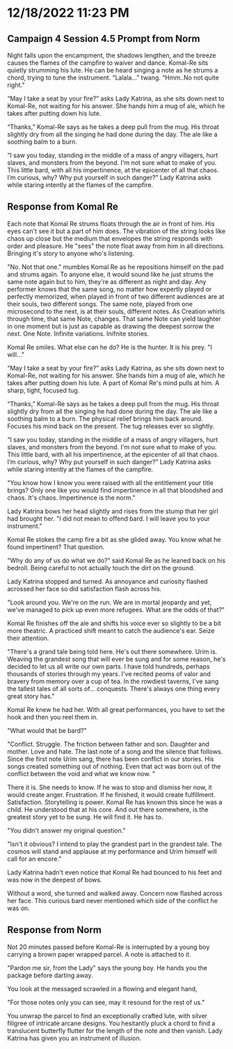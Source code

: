 # 12/18/2022 11:23 PM
## Campaign 4 Session 4.5 Prompt from Norm

Night falls upon the encampment, the shadows lengthen, and the breeze causes the flames of the campfire to waiver and dance.  Komal-Re sits quietly strumming his lute.  He can be heard singing a note as he strums a chord, trying to tune the instrument.
“Lalala…” twang.  “Hmm..No not quite right.” 

“May I take a seat by your fire?” asks Lady Katrina, as she sits down next to Komal-Re, not waiting for his answer.  She hands him a mug of ale, which he takes after putting down his lute.

“Thanks,” Komal-Re says as he takes a deep pull from the mug.  His throat slightly dry from all the singing he had done during the day.  The ale like a soothing balm to a burn.

“I saw you today, standing in the middle of a mass of angry villagers, hurt slaves, and monsters from the beyond.  I'm not sure what to make of you.  This little bard, with all his impertinence, at the epicenter of all that chaos.  I’m curious, why? Why put yourself in such danger?” Lady Katrina asks while staring intently at the flames of the campfire.

## Response from Komal Re
Each note that Komal Re strums floats through the air in front of him. His eyes can't see it but a part of him does. The vibration of the string looks like chaos up close but the medium that envelopes the string responds with order and pleasure. He "sees" the note float away from him in all directions. Bringing it's story to anyone who's listening.

"No. Not that one." mumbles Komal Re as he repositions himself on the pad and strums again.  To anyone else, it would sound like he just strums the same note again but to him, they're as different as night and day.  Any performer knows that the same song, no matter how expertly played or perfectly memorized, when played in front of two different audiences are at their souls, two different songs.  The same note, played from one microsecond to the next, is at their souls, different notes.  As Creation whirls through time, that same Note, changes.  That same Note can yield laughter in one moment but is just as capable as drawing the deepest sorrow the next. One Note. Infinite variations. Inifnite stories.

Komal Re smiles. What else can he do? He is the hunter. It is his prey. "I will..."

“May I take a seat by your fire?” asks Lady Katrina, as she sits down next to Komal-Re, not waiting for his answer.  She hands him a mug of ale, which he takes after putting down his lute.
A part of Komal Re's mind pulls at him. A sharp, tight, focused tug.

“Thanks,” Komal-Re says as he takes a deep pull from the mug.  His throat slightly dry from all the singing he had done during the day.  The ale like a soothing balm to a burn. The physical relief brings him back around. Focuses his mind back on the present. The tug releases ever so slightly.

“I saw you today, standing in the middle of a mass of angry villagers, hurt slaves, and monsters from the beyond.  I'm not sure what to make of you.  This little bard, with all his impertinence, at the epicenter of all that chaos.  I’m curious, why? Why put yourself in such danger?” Lady Katrina asks while staring intently at the flames of the campfire.

"You know how I know you were raised with all the entitlement your title brings? Only one like you would find impertinence in all that bloodshed and chaos. It's chaos. Impertinence is the norm."

Lady Katrina bows her head slightly and rises from the stump that her girl had brought her. "I did not mean to offend bard. I will leave you to your instrument."

Komal Re stokes the camp fire a bit as she glided away. You know what he found impertinent? That question.

"Why do any of us do what we do?" said Komal Re as he leaned back on his bedroll. Being careful to not actually touch the dirt on the ground. 

Lady Katrina stopped and turned. As annoyance and curiosity flashed acrossed her face so did satisfaction flash across his.

"Look around you. We're on the run. We are in mortal jeopardy and yet, we've managed to pick up even more refugees. What are the odds of that?"

Komal Re finishes off the ale and shifts his voice ever so slightly to be a bit more theatric. A practiced shift meant to catch the audience's ear. Seize their attention.

"There's a grand tale being told here. He's out there somewhere. Urim is. Weaving the grandest song that will ever be sung and for some reason, he's decided to let us all write our own parts. I have told hundreds, perhaps thousands of stories through my years. I've recited peoms of valor and bravery from memory over a cup of tea. In the rowdiest taverns, I've sang the tallest tales of all sorts of... conquests. There's always one thing every great story has."

Komal Re knew he had her. With all great performances, you have to set the hook and then you reel them in. 

"What would that be bard?"

"Conflict. Struggle. The friction between father and son. Daughter and mother. Love and hate. The last note of a song and the silence that follows. Since the first note Urim sang, there has been conflict in our stories. His songs created something out of nothing. Even that act was born out of the conflict between the void and what we know now. "

There it is. She needs to know. If he was to stop and dismiss her now, it would create anger. Frustration. If he finished, it would create fulfillment. Satisfaction. Storytelling is power. Komal Re has known this since he was a child. He understood that at his core. And out there somewhere, is the greatest story yet to be sung. He will find it. He has to.

"You didn't answer my original question."

"Isn't it obvious? I intend to play the grandest part in the grandest tale. The cosmos will stand and applause at my performance and Urim himself will call for an encore."

Lady Katrina hadn't even notice that Komal Re had bounced to his feet and was now in the deepest of bows.

Without a word, she turned and walked away. Concern now flashed across her face. This curious bard never mentioned which side of the conflict he was on. 

## Response from Norm
Not 20 minutes passed before Komal-Re is interrupted by a young boy carrying a brown paper wrapped parcel.  A note is attached to it.

"Pardon me sir, from the Lady" says the young boy.  He hands you the package before darting away.

You look at the messaged scrawled in a flowing and elegant hand, 

"For those notes only you can see, may it resound for the rest of us."

You unwrap the parcel to find an exceptionally crafted lute, with silver filigree of intricate arcane designs.  You hesitantly pluck a chord to find a translucent butterfly flutter for the length of the note and then vanish. Lady Katrina has given you an instrument of illusion. 
